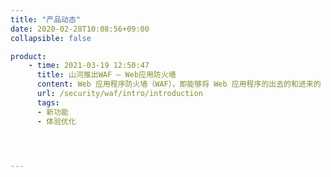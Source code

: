 ```yaml
---
title: "产品动态"
date: 2020-02-28T10:08:56+09:00
collapsible: false

product:
    - time: 2021-03-19 12:50:47
      title: 山河推出WAF — Web应用防火墙
      content: Web 应用程序防火墙（WAF），即能够将 Web 应用程序的出去的和进来的 HTTP/HTTPS 流量进行过滤、监控和屏蔽。
      url: /security/waf/intro/introduction
      tags:
      - 新功能
      - 体验优化
    



---
```


<!-- 设置上述参数可生成产品动态页  -->

